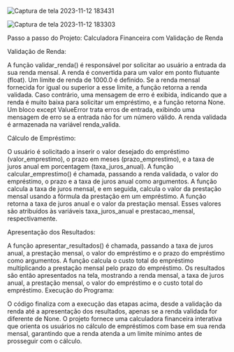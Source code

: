 ![Captura de tela 2023-11-12 183431](https://github.com/LucineiaLu/Calculadora-Financeira/assets/149438779/4641a37e-fcee-4cee-953f-fac34bb39ab6)



![Captura de tela 2023-11-12 183303](https://github.com/LucineiaLu/Calculadora-Financeira/assets/149438779/54c2c7dd-a2c7-4672-9e51-62ce5af85094)


Passo a passo do Projeto: Calculadora Financeira com Validação de Renda

Validação de Renda:

A função validar_renda() é responsável por solicitar ao usuário a entrada da sua renda mensal.
A renda é convertida para um valor em ponto flutuante (float).
Um limite de renda de 1000.0 é definido. Se a renda mensal fornecida for igual ou superior a esse limite, a função retorna a renda validada. Caso contrário, uma mensagem de erro é exibida, indicando que a renda é muito baixa para solicitar um empréstimo, e a função retorna None.
Um bloco except ValueError trata erros de entrada, exibindo uma mensagem de erro se a entrada não for um número válido.
A renda validada é armazenada na variável renda_valida.

Cálculo de Empréstimo:

O usuário é solicitado a inserir o valor desejado do empréstimo (valor_emprestimo), o prazo em meses (prazo_emprestimo), e a taxa de juros anual em porcentagem (taxa_juros_anual).
A função calcular_emprestimo() é chamada, passando a renda validada, o valor do empréstimo, o prazo e a taxa de juros anual como argumentos.
A função calcula a taxa de juros mensal, e em seguida, calcula o valor da prestação mensal usando a fórmula da prestação em um empréstimo.
A função retorna a taxa de juros anual e o valor da prestação mensal.
Esses valores são atribuídos às variáveis taxa_juros_anual e prestacao_mensal, respectivamente.

Apresentação dos Resultados:

A função apresentar_resultados() é chamada, passando a taxa de juros anual, a prestação mensal, o valor do empréstimo e o prazo do empréstimo como argumentos.
A função calcula o custo total do empréstimo multiplicando a prestação mensal pelo prazo do empréstimo.
Os resultados são então apresentados na tela, mostrando a renda mensal, a taxa de juros anual, a prestação mensal, o valor do empréstimo e o custo total do empréstimo.
Execução do Programa:

O código finaliza com a execução das etapas acima, desde a validação da renda até a apresentação dos resultados, apenas se a renda validada for diferente de None.
O projeto fornece uma calculadora financeira interativa que orienta os usuários no cálculo de empréstimos com base em sua renda mensal, garantindo que a renda atenda a um limite mínimo antes de prosseguir com o cálculo.

